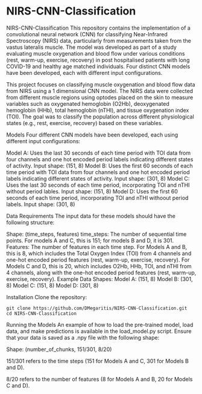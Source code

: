 # NIRS-CNN-Classification
NIRS-CNN-Classification
This repository contains the implementation of a convolutional neural network (CNN) for classifying Near-Infrared Spectroscopy (NIRS) data, particularly from measurements taken from the vastus lateralis muscle. The model was developed as part of a study evaluating muscle oxygenation and blood flow under various conditions (rest, warm-up, exercise, recovery) in post hospitalised patients with long COVID-19 and healthy age matched individuals. Four distinct CNN models have been developed, each with different input configurations.

This project focuses on classifying muscle oxygenation and blood flow data from NIRS using a 1 dimensional CNN model. The NIRS data were collected from different muscle regions using optodes placed on the skin to measure variables such as oxygenated hemoglobin (O2Hb), deoxygenated hemoglobin (HHb), total hemoglobin (nTHI), and tissue oxygenation index (TOI). The goal was to classify the population across different physiological states (e.g., rest, exercise, recovery) based on these variables.

Models
Four different CNN models have been developed, each using different input configurations:

Model A: Uses the last 30 seconds of each time period with TOI data from four channels and one hot encoded period labels indicating different states of activity. Input shape: (151, 8)
Model B: Uses the first 60 seconds of each time period with TOI data from four channels and one hot encoded period labels indicating different states of activity. Input shape: (301, 8)
Model C: Uses the last 30 seconds of each time period, incorporating TOI and nTHI without period lables. Input shape: (151, 8)
Model D: Uses the first 60 seconds of each time period, incorporating TOI and nTHI withoout period labels. Input shape: (301, 8)

Data Requirements
The input data for these models should have the following structure:

Shape: (time_steps, features)
time_steps: The number of sequential time points. For models A and C, this is 151; for models B and D, it is 301.
Features: The number of features in each time step. For Models A and B, this is 8, which includes the Total Oxygen Index (TOI) from 4 channels and one-hot encoded period features (rest, warm-up, exercise, recovery). For Models C and D, this is 20, which includes O2Hb, HHb, TOI, and nTHI from 4 channels, along with the one-hot encoded period features (rest, warm-up, exercise, recovery).
Example Data Shapes:
Model A: (151, 8)
Model B: (301, 8)
Model C: (151, 8)
Model D: (301, 8)

Installation
Clone the repository:

```
git clone https://github.com/DMegaritis/NIRS-CNN-Classification.git
cd NIRS-CNN-Classification
```

Running the Models 
An example of how to load the pre-trained model, load data, and make predictions is available in the load_model.py script. Ensure that your data is saved as a .npy file with the following shape:

Shape: (number_of_chunks, 151/301, 8/20)

151/301 refers to the time steps (151 for Models A and C, 301 for Models B and D).

8/20 refers to the number of features (8 for Models A and B, 20 for Models C and D).
